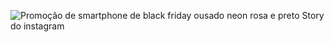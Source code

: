![Promoção de smartphone de black friday ousado neon rosa e preto Story do instagram](https://github.com/user-attachments/assets/00b9061a-ab89-43a2-ac82-5a74c35d1454)
